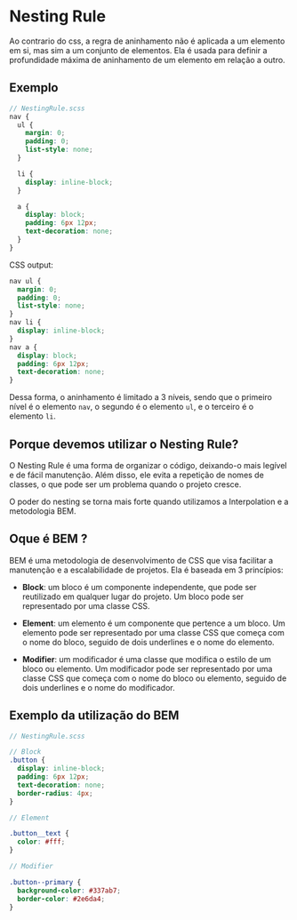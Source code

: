 # Nesting Rule

Ao contrario do css, a regra de aninhamento não é aplicada a um
elemento em si, mas sim a um conjunto de elementos. Ela é usada para
definir a profundidade máxima de aninhamento de um elemento em relação
a outro.

## Exemplo

```scss
// NestingRule.scss
nav {
  ul {
    margin: 0;
    padding: 0;
    list-style: none;
  }

  li {
    display: inline-block;
  }

  a {
    display: block;
    padding: 6px 12px;
    text-decoration: none;
  }
}
```

CSS output:

```css
nav ul {
  margin: 0;
  padding: 0;
  list-style: none;
}
nav li {
  display: inline-block;
}
nav a {
  display: block;
  padding: 6px 12px;
  text-decoration: none;
}
```

Dessa forma, o aninhamento é limitado a 3 níveis, sendo que o primeiro
nível é o elemento `nav`, o segundo é o elemento `ul`, e o terceiro é
o elemento `li`.

## Porque devemos utilizar o Nesting Rule?

O Nesting Rule é uma forma de organizar o código, deixando-o mais
legível e de fácil manutenção. Além disso, ele evita a repetição de
nomes de classes, o que pode ser um problema quando o projeto cresce.

O poder do nesting se torna mais forte quando utilizamos a
Interpolation e a metodologia BEM.

## Oque é BEM ?

BEM é uma metodologia de desenvolvimento de CSS que visa facilitar a
manutenção e a escalabilidade de projetos. Ela é baseada em 3
princípios:

- **Block**: um bloco é um componente independente, que pode ser
  reutilizado em qualquer lugar do projeto. Um bloco pode ser
  representado por uma classe CSS.

- **Element**: um elemento é um componente que pertence a um bloco. Um
  elemento pode ser representado por uma classe CSS que começa com o
  nome do bloco, seguido de dois underlines e o nome do elemento.

- **Modifier**: um modificador é uma classe que modifica o estilo de
  um bloco ou elemento. Um modificador pode ser representado por uma
  classe CSS que começa com o nome do bloco ou elemento, seguido de
  dois underlines e o nome do modificador.

## Exemplo da utilização do BEM

```scss
// NestingRule.scss

// Block
.button {
  display: inline-block;
  padding: 6px 12px;
  text-decoration: none;
  border-radius: 4px;
}

// Element

.button__text {
  color: #fff;
}

// Modifier

.button--primary {
  background-color: #337ab7;
  border-color: #2e6da4;
}
```
